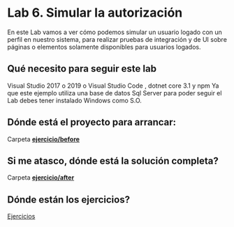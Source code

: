 # Lab 6. Simular la autorización

En este Lab vamos a ver cómo podemos simular un usuario logado con un perfil  en nuestro sistema, para realizar pruebas de integración y de UI sobre páginas o elementos solamente disponibles para usuarios logados.

## Qué necesito para seguir este lab

Visual Studio 2017 o 2019 o Visual Studio Code , dotnet core 3.1 y npm
Ya que este ejemplo utiliza una base de datos Sql Server para poder seguir el Lab debes tener instalado Windows como S.O.

## Dónde está el proyecto para arrancar:

Carpeta [**ejercicio/before**](ejercicio/before)

## Si me atasco, dónde está la solución completa?

Carpeta [**ejercicio/after**](ejercicio/after)

## Dónde están los ejercicios?

[Ejercicios](ejercicio/README.md)